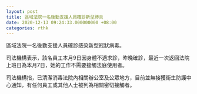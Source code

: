 ```yaml
---
layout: post
title: 區域法院一名後勤支援人員確診新型肺炎
date: 2020-12-13 09:24:33.000000000 +08:00
categories: rthk
---
```


區域法院一名後勤支援人員確診感染新型冠狀病毒。

司法機構表示，該名員工本月9日因身體不適求診，昨晚確診，最近一次返回法院上班日為本月7日，她的工作不需要接觸法庭使用者。

司法機構指，已清潔消毒法院內相關辦公室及公眾地方，目前並無接獲衞生防護中心通知，有任何員工或其他人士被列為相關密切接觸者。
